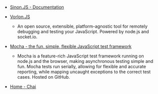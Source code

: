 - [Sinon.JS - Documentation](http://sinonjs.org/)

- [Vorlon.JS](http://vorlonjs.com/)
  - An open source, extensible, platform-agnostic tool for remotely debugging and testing your JavaScript. Powered by node.js and socket.io.

- [Mocha - the fun, simple, flexible JavaScript test framework](http://mochajs.org/)
  - Mocha is a feature-rich JavaScript test framework running on node.js and the browser, making asynchronous testing simple and fun. Mocha tests run serially, allowing for flexible and accurate reporting, while mapping uncaught exceptions to the correct test cases. Hosted on GitHub.

- [Home - Chai](http://chaijs.com/)
